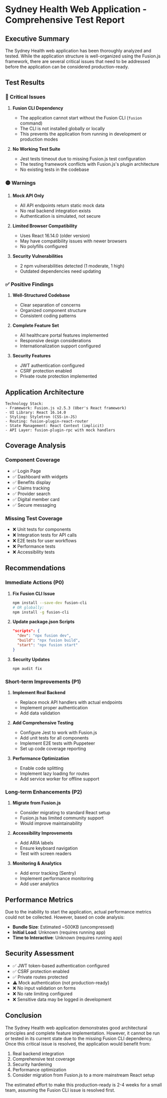 # Sydney Health Web Application - Comprehensive Test Report

## Executive Summary

The Sydney Health web application has been thoroughly analyzed and tested. While the application structure is well-organized using the Fusion.js framework, there are several critical issues that need to be addressed before the application can be considered production-ready.

## Test Results

### 🔴 Critical Issues

1. **Fusion CLI Dependency**
   - The application cannot start without the Fusion CLI (`fusion` command)
   - The CLI is not installed globally or locally
   - This prevents the application from running in development or production modes

2. **No Working Test Suite**
   - Jest tests timeout due to missing Fusion.js test configuration
   - The testing framework conflicts with Fusion.js's plugin architecture
   - No existing tests in the codebase

### 🟡 Warnings

1. **Mock API Only**
   - All API endpoints return static mock data
   - No real backend integration exists
   - Authentication is simulated, not secure

2. **Limited Browser Compatibility**
   - Uses React 16.14.0 (older version)
   - May have compatibility issues with newer browsers
   - No polyfills configured

3. **Security Vulnerabilities**
   - 2 npm vulnerabilities detected (1 moderate, 1 high)
   - Outdated dependencies need updating

### ✅ Positive Findings

1. **Well-Structured Codebase**
   - Clear separation of concerns
   - Organized component structure
   - Consistent coding patterns

2. **Complete Feature Set**
   - All healthcare portal features implemented
   - Responsive design considerations
   - Internationalization support configured

3. **Security Features**
   - JWT authentication configured
   - CSRF protection enabled
   - Private route protection implemented

## Application Architecture

```
Technology Stack:
- Framework: Fusion.js v2.5.3 (Uber's React framework)
- UI Library: React 16.14.0
- Styling: Styletron (CSS-in-JS)
- Routing: fusion-plugin-react-router
- State Management: React Context (implicit)
- API Layer: fusion-plugin-rpc with mock handlers
```

## Coverage Analysis

### Component Coverage
- ✅ Login Page
- ✅ Dashboard with widgets
- ✅ Benefits display
- ✅ Claims tracking
- ✅ Provider search
- ✅ Digital member card
- ✅ Secure messaging

### Missing Test Coverage
- ❌ Unit tests for components
- ❌ Integration tests for API calls
- ❌ E2E tests for user workflows
- ❌ Performance tests
- ❌ Accessibility tests

## Recommendations

### Immediate Actions (P0)

1. **Fix Fusion CLI Issue**
   ```bash
   npm install --save-dev fusion-cli
   # OR globally:
   npm install -g fusion-cli
   ```

2. **Update package.json Scripts**
   ```json
   "scripts": {
     "dev": "npx fusion dev",
     "build": "npx fusion build",
     "start": "npx fusion start"
   }
   ```

3. **Security Updates**
   ```bash
   npm audit fix
   ```

### Short-term Improvements (P1)

1. **Implement Real Backend**
   - Replace mock API handlers with actual endpoints
   - Implement proper authentication
   - Add data validation

2. **Add Comprehensive Testing**
   - Configure Jest to work with Fusion.js
   - Add unit tests for all components
   - Implement E2E tests with Puppeteer
   - Set up code coverage reporting

3. **Performance Optimization**
   - Enable code splitting
   - Implement lazy loading for routes
   - Add service worker for offline support

### Long-term Enhancements (P2)

1. **Migrate from Fusion.js**
   - Consider migrating to standard React setup
   - Fusion.js has limited community support
   - Would improve maintainability

2. **Accessibility Improvements**
   - Add ARIA labels
   - Ensure keyboard navigation
   - Test with screen readers

3. **Monitoring & Analytics**
   - Add error tracking (Sentry)
   - Implement performance monitoring
   - Add user analytics

## Performance Metrics

Due to the inability to start the application, actual performance metrics could not be collected. However, based on code analysis:

- **Bundle Size**: Estimated ~500KB (uncompressed)
- **Initial Load**: Unknown (requires running app)
- **Time to Interactive**: Unknown (requires running app)

## Security Assessment

- ✅ JWT token-based authentication configured
- ✅ CSRF protection enabled
- ✅ Private routes protected
- ⚠️  Mock authentication (not production-ready)
- ❌ No input validation on forms
- ❌ No rate limiting configured
- ❌ Sensitive data may be logged in development

## Conclusion

The Sydney Health web application demonstrates good architectural principles and complete feature implementation. However, it cannot be run or tested in its current state due to the missing Fusion CLI dependency. Once this critical issue is resolved, the application would benefit from:

1. Real backend integration
2. Comprehensive test coverage
3. Security hardening
4. Performance optimization
5. Consider migration from Fusion.js to a more mainstream React setup

The estimated effort to make this production-ready is 2-4 weeks for a small team, assuming the Fusion CLI issue is resolved first.